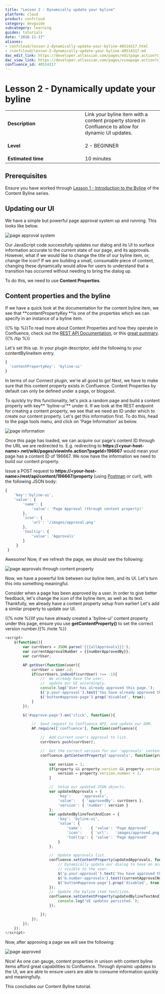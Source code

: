 ```yaml
---
title: "Lesson 2 - Dynamically update your byline"
platform: cloud
product: confcloud
category: devguide
subcategory: learning
guides: tutorials
date: "2016-11-17"
aliases:
- confcloud/lesson-2-dynamically-update-your-byline-40514317.html
- /confcloud/lesson-2-dynamically-update-your-byline-40514317.md
dac_edit_link: https://developer.atlassian.com/pages/editpage.action?cjm=wozere&pageId=40514317
dac_view_link: https://developer.atlassian.com/pages/viewpage.action?cjm=wozere&pageId=40514317
confluence_id: 40514317
---
```


# Lesson 2 - Dynamically update your byline

<table>
<colgroup>
<col width="50%" />
<col width="50%" />
</colgroup>
<tbody>
<tr class="odd">
<td><strong>Description</strong></td>
<td>Link your byline item with a content property stored in Confluence to allow for dynamic UI updates.</td>
</tr>
<tr class="even">
<td><strong>Level</strong></td>
<td><div class="content-wrapper">
<p>2 - BEGINNER</p>
</div></td>
</tr>
<tr class="odd">
<td><strong>Estimated time</strong></td>
<td>10 minutes</td>
</tr>
</tbody>
</table>

## Prerequisites

Ensure you have worked through [Lesson 1 - Introduction to the Byline](/cloud/confluence/lesson-1-introduction-to-the-byline) of the Content Byline series.

## Updating our UI 

We have a simple but powerful page approval system up and running. This looks like below.  

![page approval system](/cloud/confluence/images/image2016-7-26-16-1-23.png)

Our JavaScript code successfully updates our dialog and its UI to surface information accurate to the current state of our page, and its approvals. However, what if we would like to change the title of our byline item, or, change the icon? If we are building a small, consumable piece of content, changing these dynamically would allow for users to understand that a transition has occurred without needing to bring the dialog up.

To do this, we need to use **Content Properties**.

## Content properties and the byline

If we have a quick look at the documentation for the content byline item, we see that **contentPropertyKey **is one of the properties which we can specify in an instance of a byline item.

{{% tip %}}To read more about Content Properties and how they operate in Confluence, check out the [REST API Documentation](https://docs.atlassian.com/atlassian-confluence/REST/latest/), or this [great summary](/cloud/confluence/content-properties).{{% /tip %}}

Let's set this up. In your plugin descriptor, add the following to your contentBylineItem entry.

``` javascript
{
  'contentPropertyKey': 'byline-ui'
}
```

In terms of our Connect plugin, we're all good to go! Next, we have to make sure that this content property exists in Confluence. Content Properties by default can only be defined under a page, or blogpost.

To quickly try this functionality, let's pick a random page and build a content property with key** 'byline-ui'** under it. If we look at the REST endpoint for creating a content property, we see that we need an ID under which to create our content property. Let's get this information first. To do this, head to the page tools menu, and click on 'Page Information' as below.

![page information](/cloud/confluence/images/image2016-7-26-16-1-34.png)

Once this page has loaded, we can acquire our page's content ID through the URL we are redirected to. E.g. redirecting to **https://&lt;your-host-name&gt;.net/wiki/pages/viewinfo.action?pageId=196667** would mean your page has a content ID of 196667. We now have the information we need to build our content property.

Issue a POST request to **https://&lt;your-host-name&gt;/rest/api/content/196667/property** (using [Postman](https://www.getpostman.com/) or curl), with the following JSON body:

``` javascript
{
    'key':'byline-ui',
    'value': {
        'name': {
            'value': 'Page Approval (through content property)'
        },
        'icon': {
            'url': '/images/approval.png'
        },
        'tooltip': {
            'value': 'Approvals'
        }
     }
 }
```

Awesome! Now, if we refresh the page, we should see the following:

![page approvals through content property](/cloud/confluence/images/screen-shot-2016-06-06-at-4.30.37-pm.png.jpeg)

Now, we have a powerful link between our byline item, and its UI. Let's turn this into something meaningful. 

Consider when a page has been approved by a user. In order to give better feedback, let's change the icon of the byline item, as well as its text. Thankfully, we already have a content property setup from earlier! Let's add a similar property to update our UI.

{{% note %}}If you have already created a 'byline-ui' content property under this page, ensure you use **getContentProperty()** to set the correct version number.{{% /note %}}

``` javascript
<script>
    $(function(){
        var currUsers = JSON.parse('{{{allApprovals}}}');
        var currentApprovalNumber = {{numberApprovedBy}};
        var currUser;

        AP.getUser(function(user){
            currUser = user.id;
            if(currUsers.indexOf(currUser) !== -1){
                //  We already have the user,
                //  update our UI accordingly.
                console.log('User has already approved this page.');
                $('p.your-approval').text('You have already approved this page!');
                $('button#approve-page').prop('disabled', true);
            }
        });

        $('#approve-page').on('click', function(){

            //  Send request to Confluence API, and update our DOM.
            AP.require(['confluence'], function(confluence){

                //  Add current user's approval to list.
                currUsers.push(currUser);

                //  Get the correct version for our 'approvals' content property.
                confluence.getContentProperty('approvals', function(property){

                    var version = 1;
                    if(property && property.version && property.version.number) {
                        version = property.version.number + 1;
                    }

                    //  Setup our updated JSON objects.
                    var updatedApprovals = {
                        'key':     'approvals',
                        'value':   { 'approvedBy': currUsers },
                        'version': { 'number': version }
                    };
                    var updatedBylineTextAndIcon = {
                        'key': 'byline-ui',
                        'value': {
                            'name':    { 'value': 'Page Approved'       },
                            'icon':    { 'url':   'images/approved.png' },
                            'tooltip': { 'value': 'Page Approved'       }
                        }
                    };

                    //  Update approvals list.
                    confluence.setContentProperty(updatedApprovals, function(){
                        // Dynamically update our dialog to have an accurate amount of approvals
                        // visible to the user.
                        $('p.your-approval').text('You have approved this page.');
                        $('b.number-approvals').text((currentApprovalNumber+1) + ' approvals');
                        $('button#approve-page').prop('disabled', true);
                    });
                    //  Update the byline item text/icon.
                    confluence.setContentProperty(updatedBylineTextAndIcon, function(){
                        console.log('UI updates persisted.');
                    });

                });
            });
        });
    });
</script>
```

Now, after approving a page we will see the following: 

![page approved](/cloud/confluence/images/image2016-7-26-16-1-49.png)

Nice! As one can gauge, content properties in unison with content byline items afford great capabilities to Confluence. Through dynamic updates to the UI, we are able to ensure users are able to consume information quickly and meaningfully.

This concludes our Content Byline tutorial. 
